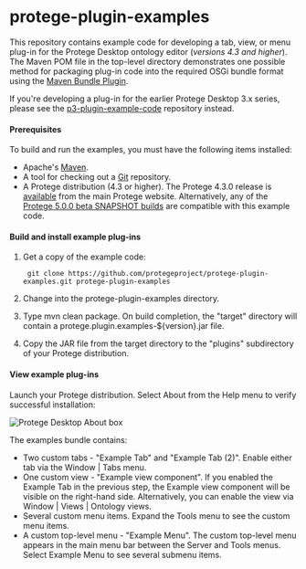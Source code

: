 # protege-plugin-examples

This repository contains example code for developing a tab, view, or menu plug-in for the Protege Desktop ontology editor (*versions 4.3 and higher*).  The Maven POM file in the top-level directory demonstrates one possible method for packaging plug-in code into the required OSGi bundle format using the [Maven Bundle Plugin](http://felix.apache.org/site/apache-felix-maven-bundle-plugin-bnd.html).

If you're developing a plug-in for the earlier Protege Desktop 3.x series, please see the [p3-plugin-example-code](https://github.com/protegeproject/p3-plugin-example-code) repository instead.

#### Prerequisites

To build and run the examples, you must have the following items installed:

+ Apache's [Maven](http://maven.apache.org/index.html).
+ A tool for checking out a [Git](http://git-scm.com/) repository.
+ A Protege distribution (4.3 or higher).  The Protege 4.3.0 release is [available](http://protege.stanford.edu/products.php#desktop-protege) from the main Protege website.  Alternatively, any of the [Protege 5.0.0 beta SNAPSHOT builds](http://protege.stanford.edu/download/protege/5.0/snapshots/) are compatible with this example code.

#### Build and install example plug-ins

1. Get a copy of the example code:

        git clone https://github.com/protegeproject/protege-plugin-examples.git protege-plugin-examples
    
2. Change into the protege-plugin-examples directory.

3. Type mvn clean package.  On build completion, the "target" directory will contain a protege.plugin.examples-${version}.jar file.

4. Copy the JAR file from the target directory to the "plugins" subdirectory of your Protege distribution.
 
#### View example plug-ins

Launch your Protege distribution.  Select About from the Help menu to verify successful installation:

![Protege Desktop About box](http://jvendetti.github.io/img/protege%20about%20box.png)

The examples bundle contains:

+ Two custom tabs - "Example Tab" and "Example Tab (2)".  Enable either tab via the Window | Tabs menu.
+ One custom view - "Example view component".  If you enabled the Example Tab in the previous step, the Example view component will be visible on the right-hand side.  Alternatively, you can enable the view via Window | Views | Ontology views.
+ Several custom menu items.  Expand the Tools menu to see the custom menu items.
+ A custom top-level menu - "Example Menu".  The custom top-level menu appears in the main menu bar between the Server and Tools menus.  Select Example Menu to see several submenu items.
 

